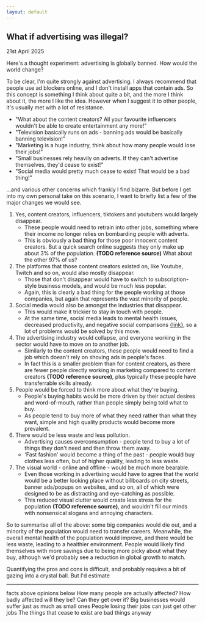 ```yaml
---
layout: default
---
```


## What if advertising was illegal?
21st April 2025

Here's a thought experiment: advertising is globally banned. How would the world change?

To be clear, I'm quite strongly against advertising. I always recommend that people use ad blockers online, and I don't install apps that contain ads. So this concept is something I think about quite a bit, and the more I think about it, the more I like the idea. However when I suggest it to other people, it's usually met with a lot of resistance.
- "What about the content creators? All your favourite influencers wouldn't be able to create entertainment any more!"
- "Television basically runs on ads - banning ads would be basically banning television!"
- "Marketing is a huge industry, think about how many people would lose their jobs!"
- "Small businesses rely heavily on adverts. If they can't advertise themselves, they'd cease to exist!"
- "Social media would pretty much cease to exist! That would be a bad thing!"

...and various other concerns which frankly I find bizarre. But before I get into my own personal take on this scenario, I want to briefly list a few of the major changes we would see.

1. Yes, content creators, influencers, tiktokers and youtubers would largely disappear.
    - These people would need to retrain into other jobs, something where their income no longer relies on bombarding people with adverts.
    - This is obviously a bad thing for those poor innocent content creators. But a quick search online suggests they only make up about 3% of the population. **(TODO reference source)** What about the other 97% of us?
2. The platforms that those content creators existed on, like Youtube, Twitch and so on, would also mostly disappear.
    - Those that don't disappear would have to switch to subscription-style business models, and would be much less popular.
    - Again, this is clearly a bad thing for the people working at those companies, but again that represents the vast minority of people.
3. Social media would also be amongst the industries that disappear.
    - This would make it trickier to stay in touch with people.
    - At the same time, social media leads to mental health issues, decreased productivity, and negative social comparisons [{link}](https://health.ucdavis.edu/blog/cultivating-health/social-medias-impact-our-mental-health-and-tips-to-use-it-safely/2024/05), so a lot of problems would be solved by this move.
4. The advertising industry would collapse, and everyone working in the sector would have to move on to another job.
    - Similarly to the content creators, these people would need to find a job which doesn't rely on shoving ads in people's faces.
    - In fact this is a smaller problem than for content creators, as there are fewer people directly working in marketing compared to content creators **(TODO reference source)**, plus typically these people have transferrable skills already.
5. People would be forced to think more about what they're buying.
    - People's buying habits would be more driven by their actual desires and word-of-mouth, rather than people simply being told what to buy.
    - As people tend to buy more of what they need rather than what they want, simple and high quality products would become more prevalent.
6. There would be less waste and less pollution.
    - Advertising causes overconsumption - people tend to buy a lot of things they don't need and then throw them away.
    - 'Fast fashion' would become a thing of the past - people would buy clothes less often, but of higher quality, leading to less waste.
7. The visual world - online and offline - would be much more bearable.
    - Even those working in advertising would have to agree that the world would be a better looking place without billboards on city streets, banner ads/popups on websites, and so on, all of which were designed to be as distracting and eye-catching as possible.
    - This reduced visual clutter would create less stress for the population **(TODO reference source)**, and wouldn't fill our minds with nonsensical slogans and annoying characters.

So to summarise all of the above: some big companies would die out, and a minority of the population would need to transfer careers. Meanwhile, the overall mental health of the population would improve, and there would be less waste, leading to a healthier environment. People would likely find themselves with more savings due to being more picky about what they buy, although we'd probably see a reduction in global growth to match.

Quantifying the pros and cons is difficult, and probably requires a bit of gazing into a crystal ball. But I'd estimate 

---
facts above
opinions below
    How many people are actually affected?
    How badly affected will they be? Can they get over it?
    Big businesses would suffer just as much as small ones
    People losing their jobs can just get other jobs
    The things that cease to exist are bad things anyway